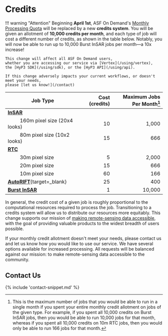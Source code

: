 # Credits

<!--
TODO:
* double-check all values
-->

!!! warning "Attention"
    Beginning **April 1st**, ASF On Demand's [Monthly Processing Quota](./using/quota.md)
    will be replaced by a new **credits system**.
    You will be given an allotment of **10,000 credits per month**,
    and each type of job will cost a different number of credits,
    as shown in the table below.
    Notably, you will now be able to run up to 10,000 Burst InSAR jobs per month—a 10x increase!

    This change will affect all ASF On Demand users,
    whether you are accessing our service via [Vertex](/using/vertex),
    the [HyP3 SDK](/using/sdk), or the [HyP3 API](/using/api).

    If this change adversely impacts your current workflows, or doesn't meet your needs,
    please [let us know!](/contact)

| Job Type                                                                      |  Cost (credits) | Maximum Jobs Per Month[^1] |
|-------------------------------------------------------------------------------|----------------:|---------------------------:|
| [**InSAR**](/guides/insar_product_guide/)                                     |                 |                            |
| &nbsp;&nbsp;&nbsp;&nbsp;&nbsp;&nbsp;&nbsp;&nbsp; 160m pixel size (20x4 looks) |              10 |                      1,000 |
| &nbsp;&nbsp;&nbsp;&nbsp;&nbsp;&nbsp;&nbsp;&nbsp; 80m pixel size (10x2 looks)  |              15 |                        666 |
| [**RTC**](/guides/rtc_product_guide/)                                         |                 |                            |
| &nbsp;&nbsp;&nbsp;&nbsp;&nbsp;&nbsp;&nbsp;&nbsp; 30m pixel size               |               5 |                      2,000 |
| &nbsp;&nbsp;&nbsp;&nbsp;&nbsp;&nbsp;&nbsp;&nbsp; 20m pixel size               |              15 |                        666 |
| &nbsp;&nbsp;&nbsp;&nbsp;&nbsp;&nbsp;&nbsp;&nbsp; 10m pixel size               |              60 |                        166 |
| [**AutoRIFT**](https://its-live.jpl.nasa.gov/){target=_blank}                 |              25 |                        400 |
| [**Burst InSAR**](/guides/burst_insar_product_guide/)                         |               1 |                     10,000 |

In general, the credit cost of a given job is roughly proportional to the computational resources required to process the job.
Transitioning to a credits system will allow us to distribute our resources more equitably.
This change supports our mission of [making remote-sensing data accessible](https://asf.alaska.edu/about-asf/),
with the goal of providing valuable products to the widest breadth of users possible.

If your monthly credit allotment doesn't meet your needs,
please contact us and let us know how you would like to use our service.
We have several options available for increased processing.
All requests will be balanced against our mission: to make remote-sensing data accessible to the community.

## Contact Us

{% include 'contact-snippet.md' %}

[^1]: This is the maximum number of jobs that you would be able to run in a single month if you spent your entire monthly credit allotment on jobs of the given type. For example, if you spent all 10,000 credits on Burst InSAR jobs, then you would be able to run 10,000 jobs for that month, whereas if you spent all 10,000 credits on 10m RTC jobs, then you would only be able to run 166 jobs for that month.
